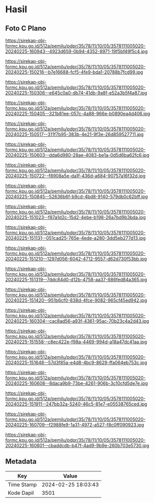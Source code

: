 # Hasil

## Foto C Plano

https://sirekap-obj-formc.kpu.go.id/512a/pemilu/pdpr/35/78/11/10/05/3578111005020-20240225-160943--4923d659-0b94-4352-8971-19f5bf49f5c4.jpg

https://sirekap-obj-formc.kpu.go.id/512a/pemilu/pdpr/35/78/11/10/05/3578111005020-20240225-150216--b7e16688-fcf5-4fe9-bda1-20788b7fcd99.jpg

https://sirekap-obj-formc.kpu.go.id/512a/pemilu/pdpr/35/78/11/10/05/3578111005020-20240225-150306--e645c0a0-db74-41db-9a8f-e52a3b5f4a87.jpg

https://sirekap-obj-formc.kpu.go.id/512a/pemilu/pdpr/35/78/11/10/05/3578111005020-20240225-150405--321b81ee-057c-4a88-966e-b0890ea4d406.jpg

https://sirekap-obj-formc.kpu.go.id/512a/pemilu/pdpr/35/78/11/10/05/3578111005020-20240225-150517--311f7b95-383b-4e21-9f3e-26d859527711.jpg

https://sirekap-obj-formc.kpu.go.id/512a/pemilu/pdpr/35/78/11/10/05/3578111005020-20240225-150603--dda6d980-28ae-4083-be1a-0d5d6ba62fc6.jpg

https://sirekap-obj-formc.kpu.go.id/512a/pemilu/pdpr/35/78/11/10/05/3578111005020-20240225-150722--f8908a5e-da1f-436d-a684-90757a16f32d.jpg

https://sirekap-obj-formc.kpu.go.id/512a/pemilu/pdpr/35/78/11/10/05/3578111005020-20240225-150845--52636b6f-b9cd-4bd8-9140-579db0c62bff.jpg

https://sirekap-obj-formc.kpu.go.id/512a/pemilu/pdpr/35/78/11/10/05/3578111005020-20240225-151023--f87a1d2c-15d2-4ebe-b198-26a7bd9b3bda.jpg

https://sirekap-obj-formc.kpu.go.id/512a/pemilu/pdpr/35/78/11/10/05/3578111005020-20240225-151131--051cad25-765e-4ede-a280-3dd5eb277d13.jpg

https://sirekap-obj-formc.kpu.go.id/512a/pemilu/pdpr/35/78/11/10/05/3578111005020-20240225-151210--1297d056-6042-4712-9557-d62d730f53bb.jpg

https://sirekap-obj-formc.kpu.go.id/512a/pemilu/pdpr/35/78/11/10/05/3578111005020-20240225-151319--7ddc84d0-d12b-4758-aa37-886fed84a365.jpg

https://sirekap-obj-formc.kpu.go.id/512a/pemilu/pdpr/35/78/11/10/05/3578111005020-20240225-151420--951b6cf0-838d-4fce-9082-965cf45ed942.jpg

https://sirekap-obj-formc.kpu.go.id/512a/pemilu/pdpr/35/78/11/10/05/3578111005020-20240225-160304--cac8ad56-a93f-4361-95ac-70b23c4a2d43.jpg

https://sirekap-obj-formc.kpu.go.id/512a/pemilu/pdpr/35/78/11/10/05/3578111005020-20240225-151558--c8ec422e-f98a-4469-994d-a18a47dc41aa.jpg

https://sirekap-obj-formc.kpu.go.id/512a/pemilu/pdpr/35/78/11/10/05/3578111005020-20240225-151648--57d3f85a-e4d8-4bc9-8629-ffa064eb753c.jpg

https://sirekap-obj-formc.kpu.go.id/512a/pemilu/pdpr/35/78/11/10/05/3578111005020-20240225-160608--8daca9b9-73be-4261-906b-3c10cfd5de7e.jpg

https://sirekap-obj-formc.kpu.go.id/512a/pemilu/pdpr/35/78/11/10/05/3578111005020-20240225-151911--247bb32a-5240-46c5-81e7-e05538765ced.jpg

https://sirekap-obj-formc.kpu.go.id/512a/pemilu/pdpr/35/78/11/10/05/3578111005020-20240225-160709--f2988fe9-1a31-4972-a527-f8c0ff090923.jpg

https://sirekap-obj-formc.kpu.go.id/512a/pemilu/pdpr/35/78/11/10/05/3578111005020-20240225-160801--cbaddcdb-b47f-4ad9-9b9e-260b703e5730.jpg


## Metadata

| Key        | Value               |
| ---------- | ------------------- |
| Time Stamp | 2024-02-25 18:03:43 |
| Kode Dapil | 3501                |




